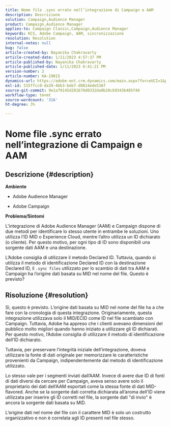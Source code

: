 ```yaml
---
title: Nome file .sync errato nell’integrazione di Campaign e AAM
description: Descrizione
solution: Campaign,Audience Manager
product: Campaign,Audience Manager
applies-to: Campaign Classic,Campaign,Audience Manager
keywords: KCS, Adobe Campaign, AAM, sincronizzazione
resolution: Resolution
internal-notes: null
bug: false
article-created-by: Nayanika Chakravarty
article-created-date: 1/11/2023 4:57:37 PM
article-published-by: Nayanika Chakravarty
article-published-date: 1/11/2023 6:41:21 PM
version-number: 2
article-number: KA-19815
dynamics-url: https://adobe-ent.crm.dynamics.com/main.aspx?forceUCI=1&pagetype=entityrecord&etn=knowledgearticle&id=473a7a0b-d191-ed11-aad1-6045bd006e5a
exl-id: 515ffcc0-da39-4bb3-beb7-d0814ede536f
source-git-commit: 9e1a79145d281670d0332da0b20cb9343b485f40
workflow-type: tm+mt
source-wordcount: '316'
ht-degree: 3%

---
```


# Nome file .sync errato nell’integrazione di Campaign e AAM

## Descrizione {#description}


<b>Ambiente</b>

- Adobe Audience Manager

- Adobe Campaign

<b>Problema/Sintomi</b>

L’integrazione di Adobe Audience Manager (AAM) e Campaign dispone di due metodi per identificare lo stesso utente in entrambe le soluzioni. Uno utilizza l’ID MID o Experience Cloud, mentre l’altro utilizza un ID dichiarato (o cliente). Per questo motivo, per ogni tipo di ID sono disponibili una sorgente dati AAM e una destinazione.

L’Adobe consiglia di utilizzare il metodo Declared ID. Tuttavia, quando si utilizza il metodo di identificazione Declared ID con la destinazione Declared ID, il `.sync files` utilizzato per lo scambio di dati tra AAM e Campaign ha l’origine dati basata su MID nel nome del file. Questo è previsto?


## Risoluzione {#resolution}


Sì, questo è previsto. L’origine dati basata su MID nel nome del file ha a che fare con la cronologia di questa integrazione. Originariamente, questa integrazione utilizzava solo il MID/ECID come ID nel file scambiato con Campaign. Tuttavia, Adobe ha appreso che i clienti avevano dimensioni del pubblico molto migliori quando hanno iniziato a utilizzare gli ID dichiarati. Per questo motivo, l’Adobe consiglia di utilizzare il metodo di identificazione dell’ID dichiarato.

Tuttavia, per preservare l’integrità iniziale dell’integrazione, doveva utilizzare la fonte di dati originale per memorizzare le caratteristiche provenienti da Campaign, indipendentemente dal metodo di identificazione utilizzato.

Lo stesso vale per i segmenti inviati dall’AAM. Invece di avere due ID di fonti di dati diversi da cercare per Campaign, aveva senso avere solo il proprietario dei dati dell’AAM esportati come la stessa fonte di dati MID-flavored. Anche se la sorgente dati corretta dichiarata all’aroma dell’ID viene utilizzata per inserire gli ID corretti nel file, la sorgente dati &quot;di invio&quot; è ancora la sorgente dati basata su MID.

L’origine dati nel nome del file con il carattere MID è solo un costrutto organizzativo e non è correlata agli ID presenti nel file stesso.
